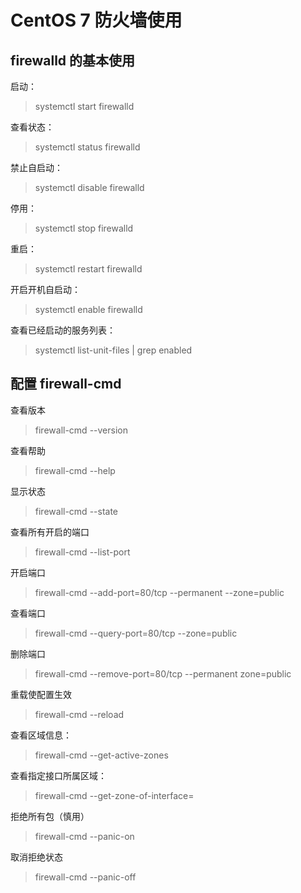 # CentOS 7 防火墙使用
## firewalld 的基本使用

启动：

> systemctl start firewalld

查看状态：

> systemctl status firewalld

禁止自启动：

> systemctl disable firewalld

停用：

> systemctl stop firewalld

重启：

> systemctl restart firewalld

开启开机自启动：

> systemctl enable firewalld

查看已经启动的服务列表：

> systemctl list-unit-files | grep enabled

## 配置 firewall-cmd

查看版本

> firewall-cmd --version

查看帮助

> firewall-cmd --help

显示状态

> firewall-cmd --state

查看所有开启的端口

> firewall-cmd --list-port

开启端口

> firewall-cmd --add-port=80/tcp --permanent --zone=public

查看端口

> firewall-cmd --query-port=80/tcp --zone=public

删除端口

> firewall-cmd --remove-port=80/tcp --permanent zone=public

重载使配置生效

> firewall-cmd --reload

查看区域信息：

> firewall-cmd --get-active-zones

查看指定接口所属区域：

> firewall-cmd --get-zone-of-interface=<name>

拒绝所有包（慎用）

> firewall-cmd --panic-on

取消拒绝状态

> firewall-cmd --panic-off
